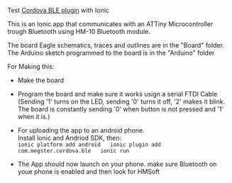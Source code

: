 Test [Cordova BLE plugin](https://github.com/don/cordova-plugin-ble-central) with Ionic  
  
This is an Ionic app that communicates with an ATTiny Microcontroller trough Bluetooth using HM-10 Bluetooth module.  

The board Eagle schematics, traces and outlines are in the "Board" folder.
The Arduino sketch programmed to the board is in the "Arduino" folder

For Making this:
- Make the board  
- Program the board and make sure it works usign a serial FTDI Cable (Sending '1' turns on the LED, sending '0' turns it off, '2' makes it blink. The board is constantly sending '0' when button is not pressed and '1' when it is.)  

- For uploading the app to an android phone.  
Install Ionic and Andriod SDK, then:  
`
    ionic platform add android  
    ionic plugin add com.megster.cordova.ble  
    ionic run
 `
- The App should now launch on your phone. make sure Bluetooth on youe phone is enabled and then look for HMSoft